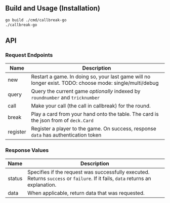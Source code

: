 ## Build and Usage (Installation)

```bash
go build ./cmd/callbreak-go
./callbreak-go
```

## API 

### Request Endpoints

Name                     | Description
-------------------------|--------------------------------------
new     | Restart a game. In doing so, your last game will no longer exist. TODO: choose mode: single/multi/debug
query   | Query the current game _optionally_ indexed by `roundnumber` and `tricknumber`
call    | Make your call (the call in callbreak) for the round.
break   | Play a card from your hand onto the table. The card is the json from of `deck.Card`
register| Register a player to the game. On success, response `data` has authentication token


### Response Values

Name        |  Description
------------|-----------------------------------------------------
status      | Specifies if the request was successfully executed. Returns `success` or `failure`. If it fails, `data` returns an explanation.
data        | When applicable, return data that was requested.
